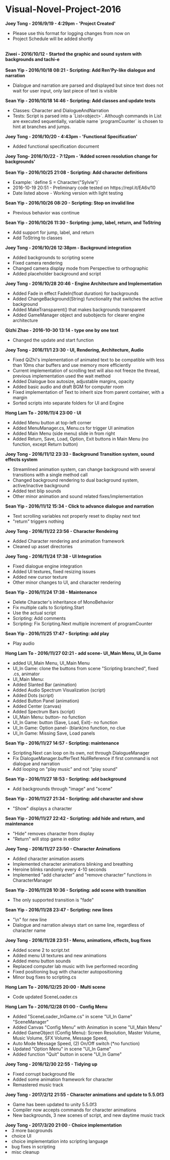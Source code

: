 # Visual-Novel-Project-2016
<b>Joey Tong - 2016/9/19 - 4:29pm - 'Project Created'</b>
<ul>
  <li>Please use this format for logging changes from now on</li>
  <li>Project Schedule will be added shortly</li>
</ul>
<br>
<b>Ziwei - 2016/10/12 -  Started the graphic and sound system with backgrounds and tachi-e</b><br>
<br>
<b>Sean Yip - 2016/10/18 08:21 - Scripting: Add Ren'Py-like dialogue and narration</b>
<ul>
  <li>Dialogue and narration are parsed and displayed but since text does not wait for user input, only last piece of text is visible</li>
</ul>
<b>Sean Yip - 2016/10/18 14:46 - Scripting: Add classes and update tests</b>
<ul>
  <li>Classes: Character and DialogueAndNarration</li>
  <li>Tests: Script is parsed into a `List&ltobject&gt`. Although commands in List are executed sequentially, variable name `programCounter` is chosen to hint at branches and jumps.</li>
</ul>
<b>Joey Tong - 2016/10/20 - 4:43pm - 'Functional Specification'</b>
<ul><li>Added functional specification document</li></ul>
<b> Joey Tong- 2016/10/22 - 7:12pm - 'Added screen resolution change for backgrounds'</b><br>
<br>
<b>Sean Yip - 2016/10/25 21:08 - Scripting: Add character definitions</b>
<ul>
  <li>Example: `define S  = Character("Sylvie")`</li>
  <li>2016-10-19 20:51 - Preliminary code tested on https://repl.it/EA6v/10</li>
  <li>Date listed above - Working version with light testing
</ul>
<b>Sean Yip - 2016/10/26 08:20 - Scripting: Stop on invalid line</b>
<ul>
  <li>Previous behavior was continue</li>
</ul>
<b>Sean Yip - 2016/10/26 11:30 - Scripting: jump, label, return, and ToString</b>
<ul>
  <li>Add support for jump, label, and return</li>
  <li>Add ToString to classes</li>
</ul>
<b>Joey Tong - 2016/10/26 12:38pm - Background integration</b>
<ul><li>Added backgrounds to scripting scene</li>
<li>Fixed camera rendering</li>
<li>Changed camera display mode from Perspective to orthographic</li>
<li>Added placeholder background and script</li>
</ul>
<b>Joey Tong - 2016/10/28 20:46 - Engine Architecture and Implementation</b>
<ul>
<li>Added Fade in effect FadeIn(float duration) for backgrounds</li>
<li>Added ChangeBackground(String) functionality that switches the active background</li>
<li>Added MakeTransparent() that makes backgrounds transparent</li>
<li>Added GameManager object and subobjects for clearer engine architecture</li>
</ul>
<b>Qizhi Zhao - 2016-10-30 13:14 - type one by one text </b>
<ul>
<li>Changed the update and start function </li>
</ul>
<b>Joey Tong - 2016/11/1 23:30 - UI, Rendering, Architecture, Audio</b>
<ul>
<li>Fixed QiZhi's implementation of animated text to be compatible with less than 10ms char buffers and use memory more efficiently</li>
<li>Current implementation of scrolling text will also not freeze the thread, previous implementation used the wait method</li>
<li>Added Dialogue box autosize, adjustable margins, opacity</li>
<li>Added basic audio and draft BGM for computer room</li>
<li>Fixed implementation of Text to inherit size from parent container, with a margin</li>
<li>Sorted scripts into separate folders for UI and Engine</li>
</ul>
<b>Hong Lam To - 2016/11/4 23:00 - UI</b>
<ul>
<li>Added Menu button at top-left corner</li>
<li>Added MenuManager.cs, Menu.cs for trigger UI animation</li>
<li>Added Main Menu (side menu) slide in from right</li>
<li>Added Return, Save, Load, Option, Exit buttons in Main Menu (no function, except Return button)</li>
</ul>
<b>Joey Tong - 2016/11/12 23:33 - Background Transition system, sound effects system</b>
<ul>
<li>Streamlined animation system, can change background with several transitions with a single method call</li>
<li>Changed background rendering to dual background system, active/inactive background</li>
<li>Added text blip sounds</li>
<li>Other minor animation and sound related fixes/implementation</li>
</ul>
<b>Sean Yip - 2016/11/12 15:34 - Click to advance dialogue and narration</b>
<ul>
	<li>Text scrolling variables not properly reset to display next text</li>
	<li>"return" triggers nothing</li>
</ul>
<b>Joey Tong - 2016/11/22 23:56 - Character Rendeirng</b>
<ul>
<li>Added Character rendering and animation framework</li>
<li>Cleaned up asset directories</li>
</ul>
<b>Joey Tong - 2016/11/24 17:38 - UI Integration</b>
<ul>
<li>Fixed dialogue engine integration</li>
<li>Added UI textures, fixed resizing issues</li>
<li>Added new cursor texture</li>
<li>Other minor changes to  UI, and character rendering</li>
</ul>
<b>Sean Yip - 2016/11/24 17:38 - Maintenance</b>
<ul>
	<li>Delete Character's inheritance of MonoBehavior</li>
	<li>Fix multiple calls to Scripting.Start</li>
	<li>Use the actual script</li>
	<li>Scripting: Add comments</li>
	<li>Scripting: Fix Scripting.Next multiple increment of programCounter</li>
</ul>
<b>Sean Yip - 2016/11/25 17:47 - Scripting: add play</b>
<ul>
	<li>Play audio</li>
</ul>
<b>Hong Lam To - 2016/11/27 02:21 - add scene- UI_Main Menu, UI_In Game</b>
<ul>
	<li>added UI_Main Menu, UI_Main Menu</li>
	<li>UI_In Game: clone the buttons from scene "Scripting branched", fixed .cs, animator</li>
	<li>UI_Main Menu: </li>
	<li>Added Slanted Bar (animation)</li>
	<li>Added Audio Spectrum Visualization (script)</li>
	<li>Added Dots (script)</li>
	<li>Added Button Panel (animation)</li>
	<li>Added Center (canvas)</li>
	<li>Added Spectrum Bars (script)</li>
	<li>UI_Main Menu: button- no function</li>
	<li>UI_In Game: button (Save, Load, Exit)- no function</li>
	<li>UI_In Game: Option panel- (blank)no function, no clue</li>
	<li>UI_In Game: Missing Save, Load panels</li>
</ul>
<b>Sean Yip - 2016/11/27 14:57 - Scripting: maintenance</b>
<ul>
	<li>Scripting.Next can loop on its own, not through DialogueManager</li>
	<li>Fix DialogueManager.bufferText NullReference if first command is not dialogue and narration</li>
	<li>Add looping on "play music" and not "play sound"</li>
</ul>
<b>Sean Yip - 2016/11/27 18:53 - Scripting: add background</b>
<ul>
	<li>Add backgrounds through "image" and "scene"</li>
</ul>
<b>Sean Yip - 2016/11/27 21:34 - Scripting: add character and show</b>
<ul>
	<li>"Show" displays a character</li>
</ul>
<b>Sean Yip - 2016/11/27 22:42 - Scripting: add hide and return, and maintenance</b>
<ul>
	<li>"Hide" removes character from display</li>
	<li>"Return" will stop game in editor</li>
</ul>
<b>Joey Tong - 2016/11/27 23:50 - Character Animations</b>
<ul>
<li>Added character animation assets</li>
<li>Implemented character animations blinking and breathing</li>
<li>Heroine blinks randomly every 4-10 seconds</li>
<li>Implemented "add character" and "remove character" functions in CharacterManager</li>
</ul>
<b>Sean Yip - 2016/11/28 10:36 - Scripting: add scene with transition</b>
<ul>
	<li>The only supported transition is "fade"</li>
</ul>
<b>Sean Yip - 2016/11/28 23:47 - Scripting: new lines</b>
<ul>
	<li>"\n" for new line</li>
	<li>Dialogue and narration always start on same line, regardless of character name</li>
</ul>
<b>Joey Tong - 2016/11/28 23:51 - Menu, animations, effects, bug fixes</b>
<ul>
<li>Added scene 2 to script.txt</li>
<li>Added menu UI textures and new animations</li>
<li>Added menu button sounds</li>
<li>Replaced computer lab music with live performed recording</li>
<li>Fixed positioning bug with character autopositioning</li>
<li>Minor bug fixes to scripting.cs</li>
</ul>
<b>Hong Lam To - 2016/12/25 20:00 - Multi scene</b>
<ul>
<li>Code updated SceneLoader.cs</li>
</ul>
<b>Hong Lam To - 2016/12/28 01:00 - Config Menu</b>
<ul>
<li>Added "SceneLoader_InGame.cs" in scene "UI_In Game" "SceneManager"</li>
<li>Added Canvas "Config Menu" with Animation in scene "UI_Main Menu"</li>
<li>Added GameObject (Config Menu): Screen Resolution, Master Volume, Music Volume, SFX Volume, Message Speed,</li>
<li>	Auto Mode Message Speed, (2) On/Off switch (*no function)</li>
<li>Updated "Option Menu" in scene "UI_In Game"</li>
<li>Added function "Quit" button in scene "UI_In Game"</li>
</ul>
<b>Joey Tong - 2016/12/30 22:55 - Tidying up</b>
<ul>
<li>Fixed corrupt background file</li>
<li>Added some animation framework for character</li>
<li>Remastered music track</li>
</ul>
<b>Joey Tong - 2017/2/12 21:55 - Character animations and update to 5.5.0f3</b>
<ul>
<li>Game has been updated to unity 5.5.0f3</li>
<li>Compiler now accepts commands for character animations</li>
<li>New backgrounds, 3 new scenes of script, and new daytime music track</li>
</ul>
<b>Joey Tong - 2017/3/20 21:00 - Choice implementation</b>
<li>3 more bacgrounds</li>
<li>choice UI</li>
<li>choice implementation into scripting language</li>
<li>bug fixes in scripting</li>
<li>misc cleanup</li>
</ul>
